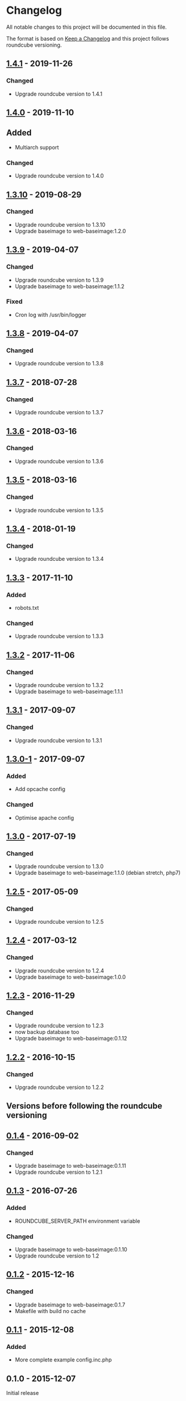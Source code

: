 # Changelog
All notable changes to this project will be documented in this file.

The format is based on [Keep a Changelog](http://keepachangelog.com/en/1.0.0/)
and this project follows roundcube versioning.

## [1.4.1] - 2019-11-26
### Changed
  - Upgrade roundcube version to 1.4.1

## [1.4.0] - 2019-11-10
## Added
  - Multiarch support

### Changed
  - Upgrade roundcube version to 1.4.0

## [1.3.10] - 2019-08-29
### Changed
  - Upgrade roundcube version to 1.3.10
  - Upgrade baseimage to web-baseimage:1.2.0

## [1.3.9] - 2019-04-07
### Changed
  - Upgrade roundcube version to 1.3.9
  - Upgrade baseimage to web-baseimage:1.1.2

### Fixed
  - Cron log with /usr/bin/logger

## [1.3.8] - 2019-04-07
### Changed
  - Upgrade roundcube version to 1.3.8

## [1.3.7] - 2018-07-28
### Changed
  - Upgrade roundcube version to 1.3.7

## [1.3.6] - 2018-03-16
### Changed
  - Upgrade roundcube version to 1.3.6

## [1.3.5] - 2018-03-16
### Changed
  - Upgrade roundcube version to 1.3.5

## [1.3.4] - 2018-01-19
### Changed
  - Upgrade roundcube version to 1.3.4

## [1.3.3] - 2017-11-10
### Added
  - robots.txt

### Changed
  - Upgrade roundcube version to 1.3.3

## [1.3.2] - 2017-11-06
### Changed
  - Upgrade roundcube version to 1.3.2
  - Upgrade baseimage to web-baseimage:1.1.1

## [1.3.1] - 2017-09-07
### Changed
  - Upgrade roundcube version to 1.3.1

## [1.3.0-1] - 2017-09-07
### Added
  - Add opcache config

### Changed
  - Optimise apache config

## [1.3.0] - 2017-07-19
### Changed
  - Upgrade roundcube version to 1.3.0
  - Upgrade baseimage to web-baseimage:1.1.0 (debian stretch, php7)

## [1.2.5] - 2017-05-09
### Changed
  - Upgrade roundcube version to 1.2.5

## [1.2.4] - 2017-03-12
### Changed
  - Upgrade roundcube version to 1.2.4
  - Upgrade baseimage to web-baseimage:1.0.0

## [1.2.3] - 2016-11-29
### Changed
  - Upgrade roundcube version to 1.2.3
  - now backup database too
  - Upgrade baseimage to web-baseimage:0.1.12

## [1.2.2] - 2016-10-15
### Changed
  - Upgrade roundcube version to 1.2.2

## Versions before following the roundcube versioning

## [0.1.4] - 2016-09-02
### Changed
  - Upgrade baseimage to web-baseimage:0.1.11
  - Upgrade roundcube version to 1.2.1

## [0.1.3] - 2016-07-26
### Added
  - ROUNDCUBE_SERVER_PATH environment variable

### Changed
  - Upgrade baseimage to web-baseimage:0.1.10
  - Upgrade roundcube version to 1.2

## [0.1.2] - 2015-12-16
### Changed
  - Upgrade baseimage to web-baseimage:0.1.7
  - Makefile with build no cache

## [0.1.1] - 2015-12-08
### Added
  - More complete example config.inc.php

## 0.1.0 - 2015-12-07
Initial release

[1.4.1]: https://github.com/osixia/docker-roundcube/compare/v1.4.0...v1.4.1
[1.4.0]: https://github.com/osixia/docker-roundcube/compare/v1.3.10...v1.4.0
[1.3.10]: https://github.com/osixia/docker-roundcube/compare/v1.3.9...v1.3.10
[1.3.9]: https://github.com/osixia/docker-roundcube/compare/v1.3.8...v1.3.9
[1.3.8]: https://github.com/osixia/docker-roundcube/compare/v1.3.7...v1.3.8
[1.3.7]: https://github.com/osixia/docker-roundcube/compare/v1.3.6...v1.3.7
[1.3.6]: https://github.com/osixia/docker-roundcube/compare/v1.3.5...v1.3.6
[1.3.5]: https://github.com/osixia/docker-roundcube/compare/v1.3.4...v1.3.5
[1.3.4]: https://github.com/osixia/docker-roundcube/compare/v1.3.3...v1.3.4
[1.3.3]: https://github.com/osixia/docker-roundcube/compare/v1.3.2...v1.3.3
[1.3.2]: https://github.com/osixia/docker-roundcube/compare/v1.3.1...v1.3.2
[1.3.1]: https://github.com/osixia/docker-roundcube/compare/v1.3.0...v1.3.1
[1.3.0-1]: https://github.com/osixia/docker-roundcube/compare/v1.3.0...v1.3.0-1
[1.3.0]: https://github.com/osixia/docker-roundcube/compare/v1.2.5...v1.3.0
[1.2.5]: https://github.com/osixia/docker-roundcube/compare/v1.2.4...v1.2.5
[1.2.4]: https://github.com/osixia/docker-roundcube/compare/v1.2.3...v1.2.4
[1.2.3]: https://github.com/osixia/docker-roundcube/compare/v1.2.2...v1.2.3
[1.2.2]: https://github.com/osixia/docker-roundcube/compare/v0.1.4...v1.2.2
[0.1.4]: https://github.com/osixia/docker-roundcube/compare/v0.1.3...v0.1.4
[0.1.3]: https://github.com/osixia/docker-roundcube/compare/v0.1.2...v0.1.3
[0.1.2]: https://github.com/osixia/docker-roundcube/compare/v0.1.1...v0.1.2
[0.1.1]: https://github.com/osixia/docker-roundcube/compare/v0.1.0...v0.1.1

